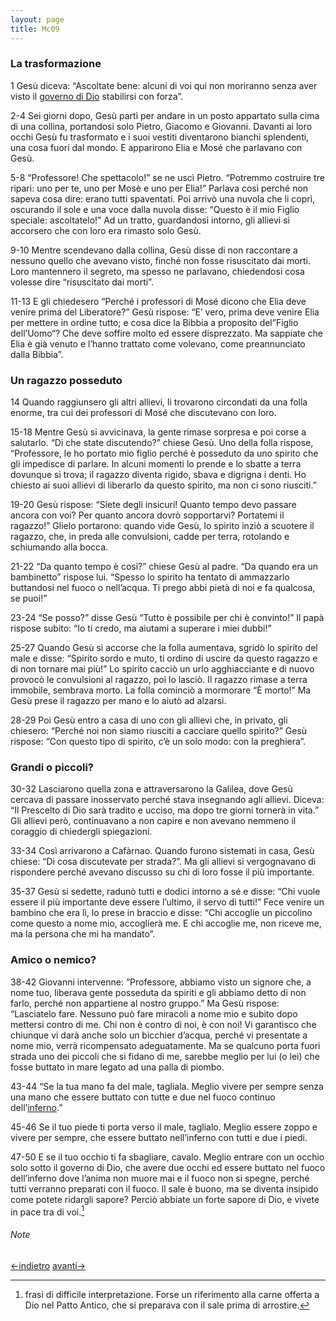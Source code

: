 ```yaml
---
layout: page
title: Mc09
---
```


### La trasformazione
1 Gesù diceva: “Ascoltate bene: alcuni di voi qui non moriranno senza
aver visto il [governo di
Dio](../glossario.txt "glossario: governo di Dio") stabilirsi con
forza”.

2-4 Sei giorni dopo, Gesù partì per andare in un posto appartato sulla
cima di una collina, portandosi solo Pietro, Giacomo e Giovanni. Davanti
ai loro occhi Gesù fu trasformato e i suoi vestiti diventarono bianchi
splendenti, una cosa fuori dal mondo. E apparirono Elia e Mosé che
parlavano con Gesù.

5-8 “Professore! Che spettacolo!” se ne uscì Pietro. “Potremmo costruire
tre ripari: uno per te, uno per Mosè e uno per Elia!” Parlava così
perché non sapeva cosa dire: erano tutti spaventati. Poi arrivò una
nuvola che li coprì, oscurando il sole e una voce dalla nuvola disse:
“Questo è il mio Figlio speciale: ascoltatelo!” Ad un tratto,
guardandosi intorno, gli allievi si accorsero che con loro era rimasto
solo Gesù.

9-10 Mentre scendevano dalla collina, Gesù disse di non raccontare a
nessuno quello che avevano visto, finché non fosse risuscitato dai
morti. Loro mantennero il segreto, ma spesso ne parlavano, chiedendosi
cosa volesse dire “risuscitato dai morti”.

11-13 E gli chiedesero “Perché i professori di Mosé dicono che Elia deve
venire prima del Liberatore?” Gesù rispose: “E’ vero, prima deve venire
Elia per mettere in ordine tutto; e cosa dice la Bibbia a proposito
del”Figlio dell’Uomo“? Che deve soffire molto ed essere disprezzato. Ma
sappiate che Elia è già venuto e l’hanno trattato come volevano, come
preannunciato dalla Bibbia”.

### Un ragazzo posseduto
14 Quando raggiunsero gli altri allievi, li trovarono circondati da una
folla enorme, tra cui dei professori di Mosé che discutevano con loro.

15-18 Mentre Gesù si avvicinava, la gente rimase sorpresa e poi corse a
salutarlo. “Di che state discutendo?” chiese Gesù. Uno della folla
rispose, “Professore, le ho portato mio figlio perché è posseduto da uno
spirito che gli impedisce di parlare. In alcuni momenti lo prende e lo
sbatte a terra dovunque si trova; il ragazzo diventa rigido, sbava e
digrigna i denti. Ho chiesto ai suoi allievi di liberarlo da questo
spirito, ma non ci sono riusciti.”

19-20 Gesù rispose: “Siete degli insicuri! Quanto tempo devo passare
ancora con voi? Per quanto ancora dovrò sopportarvi? Portatemi il
ragazzo!” Glielo portarono: quando vide Gesù, lo spirito inziò a
scuotere il ragazzo, che, in preda alle convulsioni, cadde per terra,
rotolando e schiumando alla bocca.

21-22 “Da quanto tempo è così?” chiese Gesù al padre. “Da quando era un
bambinetto” rispose lui. “Spesso lo spirito ha tentato di ammazzarlo
buttandosi nel fuoco o nell’acqua. Ti prego abbi pietà di noi e fa
qualcosa, se puoi!”

23-24 “Se posso?” disse Gesù “Tutto è possibile per chi è convinto!” Il
papà rispose subito: “Io ti credo, ma aiutami a superare i miei dubbi!”

25-27 Quando Gesù si accorse che la folla aumentava, sgridò lo spirito
del male e disse: “Spirito sordo e muto, ti ordino di uscire da questo
ragazzo e di non tornare mai più!” Lo spirito cacciò un urlo
agghiacciante e di nuovo provocò le convulsioni al ragazzo, poi lo
lasciò. Il ragazzo rimase a terra immobile, sembrava morto. La folla
cominciò a mormorare “È morto!” Ma Gesù prese il ragazzo per mano e lo
aiutò ad alzarsi.

28-29 Poi Gesù entro a casa di uno con gli allievi che, in privato, gli
chiesero: “Perché noi non siamo riusciti a cacciare quello spirito?”
Gesù rispose: “Con questo tipo di spirito, c’è un solo modo: con la
preghiera”.

### Grandi o piccoli?
30-32 Lasciarono quella zona e attraversarono la Galilea, dove Gesù
cercava di passare inosservato perché stava insegnando agli allievi.
Diceva: “Il Prescelto di Dio sarà tradito e ucciso, ma dopo tre giorni
tornerà in vita.” Gli allievi però, continuavano a non capire e non
avevano nemmeno il coraggio di chiedergli spiegazioni.

33-34 Così arrivarono a Cafàrnao. Quando furono sistemati in casa, Gesù
chiese: “Di cosa discutevate per strada?”. Ma gli allievi si
vergognavano di rispondere perché avevano discusso su chi di loro fosse
il più importante.

35-37 Gesù si sedette, radunò tutti e dodici intorno a sé e disse: “Chi
vuole essere il più importante deve essere l’ultimo, il servo di tutti!”
Fece venire un bambino che era lì, lo prese in braccio e disse: “Chi
accoglie un piccolino come questo a nome mio, accoglierà me. E chi
accoglie me, non riceve me, ma la persona che mi ha mandato”.

### Amico o nemico?
38-42 Giovanni intervenne: “Professore, abbiamo visto un signore che, a
nome tuo, liberava gente posseduta da spiriti e gli abbiamo detto di non
farlo, perché non appartiene al nostro gruppo.” Ma Gesù rispose:
“Lasciatelo fare. Nessuno può fare miracoli a nome mio e subito dopo
mettersi contro di me. Chi non è contro di noi, è con noi! Vi garantisco
che chiunque vi darà anche solo un bicchier d’acqua, perché vi
presentate a nome mio, verrà ricompensato adeguatamente. Ma se qualcuno
porta fuori strada uno dei piccoli che si fidano di me, sarebbe meglio
per lui (o lei) che fosse buttato in mare legato ad una palla di piombo.

43-44 “Se la tua mano fa del male, tagliala. Meglio vivere per sempre
senza una mano che essere buttato con tutte e due nel fuoco continuo
dell’[inferno](../glossario.txt "glossario: inferno").”

45-46 Se il tuo piede ti porta verso il male, taglialo. Meglio essere
zoppo e vivere per sempre, che essere buttato nell’inferno con tutti e
due i piedi.

47-50 E se il tuo occhio ti fa sbagliare, cavalo. Meglio entrare con un
occhio solo sotto il governo di Dio, che avere due occhi ed essere
buttato nel fuoco dell’inferno dove l’anima non muore mai e il fuoco non
si spegne, perché tutti verranno preparati con il fuoco. Il sale è
buono, ma se diventa insipido come potete ridargli sapore? Perciò
abbiate un forte sapore di Dio, e vivete in pace tra di voi.[^8]

###### Note
[^8]: frasi di difficile interpretazione. Forse un riferimento alla
    carne offerta a Dio nel Patto Antico, che si preparava con il sale
    prima di arrostire.
	

[<-indietro](Mc08.html) [avanti->](Mc10.html)